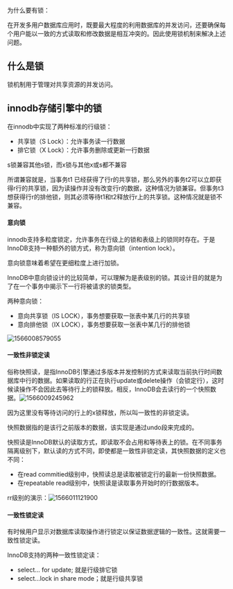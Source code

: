 为什么要有锁：

在开发多用户数据库应用时，既要最大程度的利用数据库的并发访问，还要确保每个用户能以一致的方式读取和修改数据是相互冲突的。因此使用锁机制来解决上述问题。

## 什么是锁

锁机制用于管理对共享资源的并发访问。

## innodb存储引擎中的锁

在innodb中实现了两种标准的行级锁：

- 共享锁（S Lock）：允许事务读一行数据
- 排它锁（X Lock）：允许事务删除或更新一行数据

s锁兼容其他s锁，而x锁与其他x或s都不兼容

所谓兼容就是，当事务t1  已经获得了行r的共享锁，那么另外的事务t2可以立即获得r行的共享锁，因为读操作并没有改变行r的数据，这种情况为锁兼容。但事务t3想获得行r的排他锁，则其必须等待t1和t2释放行r上的共享锁。这种情况就是锁不兼容。

#### 意向锁

innodb支持多粒度锁定，允许事务在行级上的锁和表级上的锁同时存在。于是InnoDB支持一种额外的锁方式，称为意向锁（intention lock）。 

意向锁意味着希望在更细粒度上进行加锁。

InnoDB中意向锁设计的比较简单，可以理解为是表级别的锁。其设计目的就是为了在一个事务中揭示下一行将被请求的锁类型。

两种意向锁：

- 意向共享锁（IS LOCK），事务想要获取一张表中某几行的共享锁
- 意向排他锁（IX LOCK），事务想要获取一张表中某几行的排他锁

![1566008579055](C:\Users\PantaSun\AppData\Roaming\Typora\typora-user-images\1566008579055.png)

#### 一致性非锁定读

俗称快照读，是指InnoDB引擎通过多版本并发控制的方式来读取当前执行时间数据库中行的数据。如果读取的行正在执行update或delete操作（会锁定行），这时候读操作不会因此去等待行上的锁释放。相反，InnoDB会去读行的一个快照数据。![1566009245962](C:\Users\PantaSun\AppData\Roaming\Typora\typora-user-images\1566009245962.png)

因为这里没有等待访问的行上的x锁释放，所以叫一致性的非锁定读。

快照数据指的是该行之前版本的数据，该实现是通过undo段来完成的。

快照读是InnoDB默认的读取方式，即读取不会占用和等待表上的锁。在不同事务隔离级别下，默认读的方式不同，即使都是一致性非锁定读，其快照数据的定义也不同：

- 在read commitied级别中，快照读总是读取被锁定行的最新一份快照数据。                                                                              
- 在repeatable read级别中，快照读是读取事务开始时的行数据版本。

rr级别的演示：![1566011121900](C:\Users\PantaSun\AppData\Roaming\Typora\typora-user-images\1566011121900.png)

#### 一致性锁定读

有时候用户显示对数据库读取操作进行锁定以保证数据逻辑的一致性。这就需要一致性锁定读。

InnoDB支持的两种一致性锁定读：

- select... for update; 就是行级排它锁
- select...lock in share mode；就是行级共享锁

